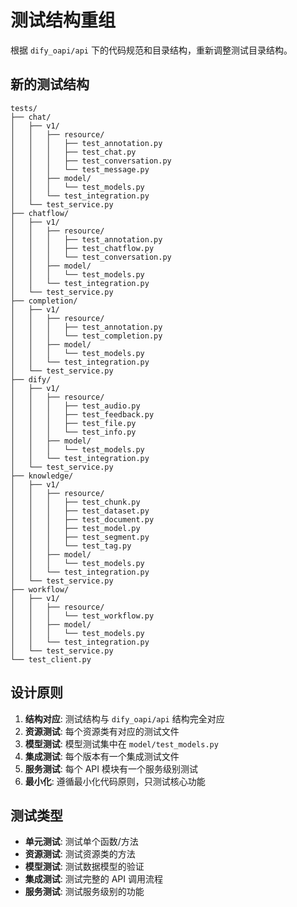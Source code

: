 # 测试结构重组

根据 `dify_oapi/api` 下的代码规范和目录结构，重新调整测试目录结构。

## 新的测试结构

```
tests/
├── chat/
│   ├── v1/
│   │   ├── resource/
│   │   │   ├── test_annotation.py
│   │   │   ├── test_chat.py
│   │   │   ├── test_conversation.py
│   │   │   └── test_message.py
│   │   ├── model/
│   │   │   └── test_models.py
│   │   └── test_integration.py
│   └── test_service.py
├── chatflow/
│   ├── v1/
│   │   ├── resource/
│   │   │   ├── test_annotation.py
│   │   │   ├── test_chatflow.py
│   │   │   └── test_conversation.py
│   │   ├── model/
│   │   │   └── test_models.py
│   │   └── test_integration.py
│   └── test_service.py
├── completion/
│   ├── v1/
│   │   ├── resource/
│   │   │   ├── test_annotation.py
│   │   │   └── test_completion.py
│   │   ├── model/
│   │   │   └── test_models.py
│   │   └── test_integration.py
│   └── test_service.py
├── dify/
│   ├── v1/
│   │   ├── resource/
│   │   │   ├── test_audio.py
│   │   │   ├── test_feedback.py
│   │   │   ├── test_file.py
│   │   │   └── test_info.py
│   │   ├── model/
│   │   │   └── test_models.py
│   │   └── test_integration.py
│   └── test_service.py
├── knowledge/
│   ├── v1/
│   │   ├── resource/
│   │   │   ├── test_chunk.py
│   │   │   ├── test_dataset.py
│   │   │   ├── test_document.py
│   │   │   ├── test_model.py
│   │   │   ├── test_segment.py
│   │   │   └── test_tag.py
│   │   ├── model/
│   │   │   └── test_models.py
│   │   └── test_integration.py
│   └── test_service.py
├── workflow/
│   ├── v1/
│   │   ├── resource/
│   │   │   └── test_workflow.py
│   │   ├── model/
│   │   │   └── test_models.py
│   │   └── test_integration.py
│   └── test_service.py
└── test_client.py
```

## 设计原则

1. **结构对应**: 测试结构与 `dify_oapi/api` 结构完全对应
2. **资源测试**: 每个资源类有对应的测试文件
3. **模型测试**: 模型测试集中在 `model/test_models.py`
4. **集成测试**: 每个版本有一个集成测试文件
5. **服务测试**: 每个 API 模块有一个服务级别测试
6. **最小化**: 遵循最小化代码原则，只测试核心功能

## 测试类型

- **单元测试**: 测试单个函数/方法
- **资源测试**: 测试资源类的方法
- **模型测试**: 测试数据模型的验证
- **集成测试**: 测试完整的 API 调用流程
- **服务测试**: 测试服务级别的功能